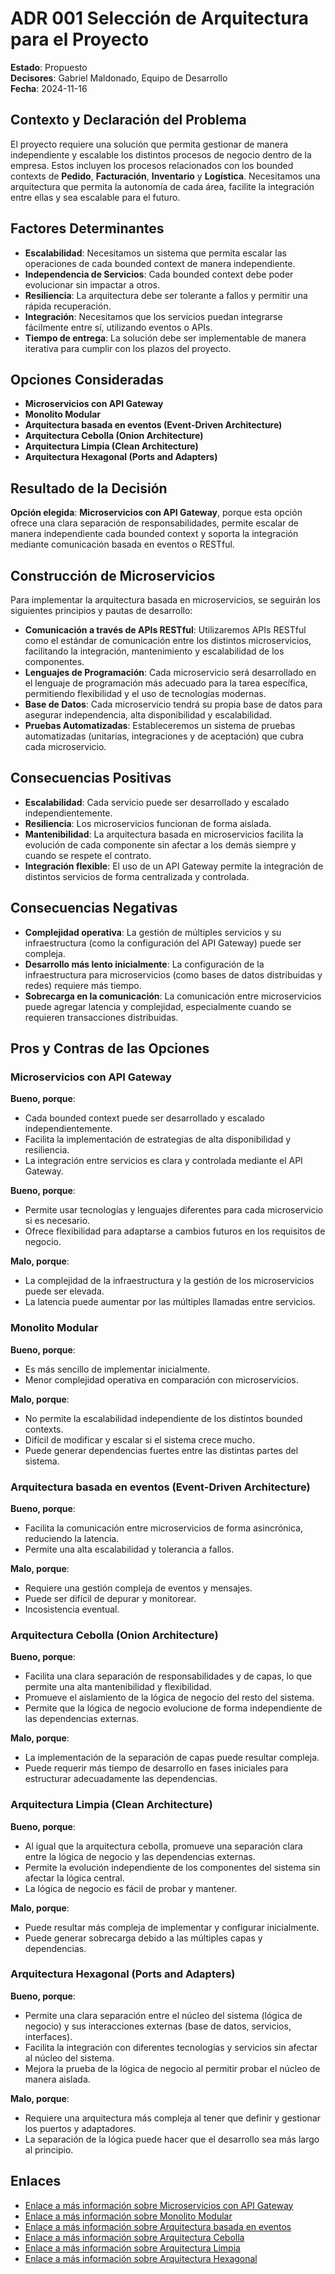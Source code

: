 # ADR 001 Selección de Arquitectura para el Proyecto

**Estado**: Propuesto  
**Decisores**: Gabriel Maldonado, Equipo de Desarrollo  
**Fecha**: 2024-11-16  

## Contexto y Declaración del Problema

El proyecto requiere una solución que permita gestionar de manera independiente y escalable los distintos procesos de negocio dentro de la empresa. Estos incluyen los procesos relacionados con los bounded contexts de **Pedido**, **Facturación**, **Inventario** y **Logística**. Necesitamos una arquitectura que permita la autonomía de cada área, facilite la integración entre ellas y sea escalable para el futuro.

## Factores Determinantes

- **Escalabilidad**: Necesitamos un sistema que permita escalar las operaciones de cada bounded context de manera independiente.
- **Independencia de Servicios**: Cada bounded context debe poder evolucionar sin impactar a otros.
- **Resiliencia**: La arquitectura debe ser tolerante a fallos y permitir una rápida recuperación.
- **Integración**: Necesitamos que los servicios puedan integrarse fácilmente entre sí, utilizando eventos o APIs.
- **Tiempo de entrega**: La solución debe ser implementable de manera iterativa para cumplir con los plazos del proyecto.

## Opciones Consideradas

- **Microservicios con API Gateway**
- **Monolito Modular**
- **Arquitectura basada en eventos (Event-Driven Architecture)**
- **Arquitectura Cebolla (Onion Architecture)**
- **Arquitectura Limpia (Clean Architecture)**
- **Arquitectura Hexagonal (Ports and Adapters)**

## Resultado de la Decisión

**Opción elegida**: **Microservicios con API Gateway**, porque esta opción ofrece una clara separación de responsabilidades, permite escalar de manera independiente cada bounded context y soporta la integración mediante comunicación basada en eventos o RESTful.

## Construcción de Microservicios

Para implementar la arquitectura basada en microservicios, se seguirán los siguientes principios y pautas de desarrollo:

- **Comunicación a través de APIs RESTful**: Utilizaremos APIs RESTful como el estándar de comunicación entre los distintos microservicios, facilitando la integración, mantenimiento y escalabilidad de los componentes.
- **Lenguajes de Programación**: Cada microservicio será desarrollado en el lenguaje de programación más adecuado para la tarea específica, permitiendo flexibilidad y el uso de tecnologías modernas.
- **Base de Datos**: Cada microservicio tendrá su propia base de datos para asegurar independencia, alta disponibilidad y escalabilidad.
- **Pruebas Automatizadas**: Estableceremos un sistema de pruebas automatizadas (unitarias, integraciones y de aceptación) que cubra cada microservicio.

## Consecuencias Positivas

- **Escalabilidad**: Cada servicio puede ser desarrollado y escalado independientemente.
- **Resiliencia**: Los microservicios funcionan de forma aislada.
- **Mantenibilidad**: La arquitectura basada en microservicios facilita la evolución de cada componente sin afectar a los demás siempre y cuando se respete el contrato.
- **Integración flexible**: El uso de un API Gateway permite la integración de distintos servicios de forma centralizada y controlada.

## Consecuencias Negativas

- **Complejidad operativa**: La gestión de múltiples servicios y su infraestructura (como la configuración del API Gateway) puede ser compleja.
- **Desarrollo más lento inicialmente**: La configuración de la infraestructura para microservicios (como bases de datos distribuidas y redes) requiere más tiempo.
- **Sobrecarga en la comunicación**: La comunicación entre microservicios puede agregar latencia y complejidad, especialmente cuando se requieren transacciones distribuidas.

## Pros y Contras de las Opciones

### Microservicios con API Gateway

**Bueno, porque**:
- Cada bounded context puede ser desarrollado y escalado independientemente.
- Facilita la implementación de estrategias de alta disponibilidad y resiliencia.
- La integración entre servicios es clara y controlada mediante el API Gateway.

**Bueno, porque**:
- Permite usar tecnologías y lenguajes diferentes para cada microservicio si es necesario.
- Ofrece flexibilidad para adaptarse a cambios futuros en los requisitos de negocio.

**Malo, porque**:
- La complejidad de la infraestructura y la gestión de los microservicios puede ser elevada.
- La latencia puede aumentar por las múltiples llamadas entre servicios.

### Monolito Modular

**Bueno, porque**:
- Es más sencillo de implementar inicialmente.
- Menor complejidad operativa en comparación con microservicios.

**Malo, porque**:
- No permite la escalabilidad independiente de los distintos bounded contexts.
- Difícil de modificar y escalar si el sistema crece mucho.
- Puede generar dependencias fuertes entre las distintas partes del sistema.

### Arquitectura basada en eventos (Event-Driven Architecture)

**Bueno, porque**:
- Facilita la comunicación entre microservicios de forma asincrónica, reduciendo la latencia.
- Permite una alta escalabilidad y tolerancia a fallos.

**Malo, porque**:
- Requiere una gestión compleja de eventos y mensajes.
- Puede ser difícil de depurar y monitorear.
- Incosistencia eventual.

### Arquitectura Cebolla (Onion Architecture)

**Bueno, porque**:
- Facilita una clara separación de responsabilidades y de capas, lo que permite una alta mantenibilidad y flexibilidad.
- Promueve el aislamiento de la lógica de negocio del resto del sistema.
- Permite que la lógica de negocio evolucione de forma independiente de las dependencias externas.

**Malo, porque**:
- La implementación de la separación de capas puede resultar compleja.
- Puede requerir más tiempo de desarrollo en fases iniciales para estructurar adecuadamente las dependencias.

### Arquitectura Limpia (Clean Architecture)

**Bueno, porque**:
- Al igual que la arquitectura cebolla, promueve una separación clara entre la lógica de negocio y las dependencias externas.
- Permite la evolución independiente de los componentes del sistema sin afectar la lógica central.
- La lógica de negocio es fácil de probar y mantener.

**Malo, porque**:
- Puede resultar más compleja de implementar y configurar inicialmente.
- Puede generar sobrecarga debido a las múltiples capas y dependencias.

### Arquitectura Hexagonal (Ports and Adapters)

**Bueno, porque**:
- Permite una clara separación entre el núcleo del sistema (lógica de negocio) y sus interacciones externas (base de datos, servicios, interfaces).
- Facilita la integración con diferentes tecnologías y servicios sin afectar al núcleo del sistema.
- Mejora la prueba de la lógica de negocio al permitir probar el núcleo de manera aislada.

**Malo, porque**:
- Requiere una arquitectura más compleja al tener que definir y gestionar los puertos y adaptadores.
- La separación de la lógica puede hacer que el desarrollo sea más largo al principio.

## Enlaces

- [Enlace a más información sobre Microservicios con API Gateway](#)
- [Enlace a más información sobre Monolito Modular](#)
- [Enlace a más información sobre Arquitectura basada en eventos](#)
- [Enlace a más información sobre Arquitectura Cebolla](#)
- [Enlace a más información sobre Arquitectura Limpia](#)
- [Enlace a más información sobre Arquitectura Hexagonal](#)
